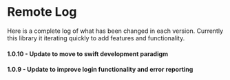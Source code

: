 # Remote Log
Here is a complete log of what has been changed in each version. Currently this library it iterating quickly to add features and functionality.

#### 1.0.10 - Update to move to swift development paradigm
#### 1.0.9 - Update to improve login functionality and error reporting

